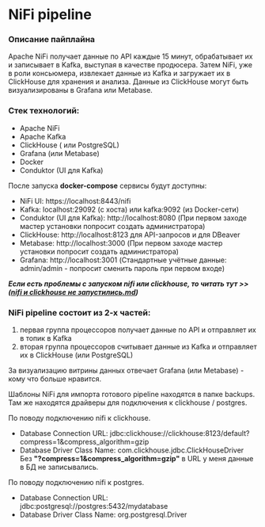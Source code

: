 # NiFi pipeline

### Описание пайплайна

Apache NiFi получает данные по API каждые 15 минут, обрабатывает их и записывает в Kafka, выступая в качестве продюсера. Затем NiFi, уже в роли консьюмера, извлекает данные из Kafka и загружает их в ClickHouse для хранения и анализа. Данные из ClickHouse могут быть визуализированы в Grafana или Metabase.

### Стек технологий:

 - Apache NiFi 
 - Apache Kafka 
 - ClickHouse ( или PostgreSQL) 
 - Grafana (или Metabase) 
 - Docker 
 - Conduktor (UI для Kafka)

После запуска **docker-compose** сервисы будут доступны:
- NiFi UI: https://localhost:8443/nifi
- Kafka: localhost:29092 (с хоста) или kafka:9092 (из Docker-сети)
- Conduktor (UI для Kafka): http://localhost:8080 (При первом заходе мастер установки попросит создать администратора)
- ClickHouse: http://localhost:8123 для API-запросов и для DBeaver
- Metabase: http://localhost:3000 (При первом заходе мастер установки попросит создать администратора)
- Grafana: http://localhost:3001 (Стандартные учётные данные: admin/admin - попросит сменить пароль при первом входе)

***Если есть проблемы с запуском nifi или clickhouse, то читать тут >> ([nifi и clickhouse не запустились.md](https://github.com/serg-int/data-pipeline-nifi-kafka-clickhouse/blob/main/nifi%20%D0%B8%20clickhouse%20%D0%BD%D0%B5%20%D0%B7%D0%B0%D0%BF%D1%83%D1%81%D1%82%D0%B8%D0%BB%D0%B8%D1%81%D1%8C.md))***

### NiFi pipeline состоит из 2-х частей:

 1. первая группа процессоров получает данные по API и отправляет их в топик в Kafka
 2. вторая группа процессоров считывает данные из Kafka и отправляет их в ClickHouse (или PostgreSQL)

За визуализацию витрины данных отвечает Grafana (или Metabase) - кому что больше нравится.

Шаблоны NiFi для импорта готового pipeline находятся в папке backups. Там же находятся драйверы для подключения к clickhouse / postgres.

По поводу подключению nifi к clickhouse. 
- Database Connection URL: jdbc:clickhouse://clickhouse:8123/default?compress=1&compress_algorithm=gzip
- Database Driver Class Name: com.clickhouse.jdbc.ClickHouseDriver
Без **"?compress=1&compress_algorithm=gzip"** в URL у меня данные в БД не записывались.

По поводу подключению nifi к postgres. 
- Database Connection URL: jdbc:postgresql://postgres:5432/mydatabase
- Database Driver Class Name: org.postgresql.Driver